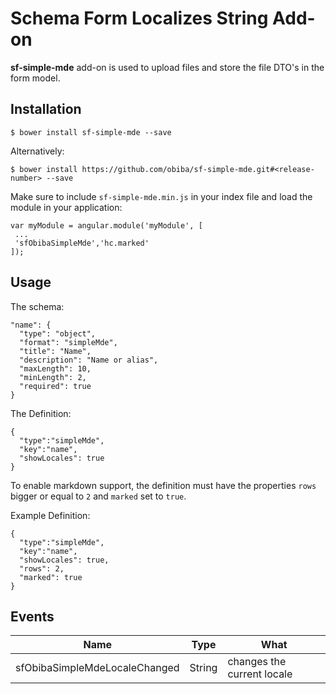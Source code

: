 Schema Form Localizes String Add-on
===================================
 
**sf-simple-mde** add-on is used to upload files and store the file DTO's in the form model.

Installation
------------

```
$ bower install sf-simple-mde --save
```

Alternatively:

```
$ bower install https://github.com/obiba/sf-simple-mde.git#<release-number> --save
```


Make sure to include `sf-simple-mde.min.js` in your index file and load the module in your application:

```
var myModule = angular.module('myModule', [
 ...
 'sfObibaSimpleMde','hc.marked'
]);
```

Usage
-----

The schema:

```
"name": {
  "type": "object",
  "format": "simpleMde",
  "title": "Name",
  "description": "Name or alias",
  "maxLength": 10,
  "minLength": 2,
  "required": true
}
```

The Definition:

```
{
  "type":"simpleMde",
  "key":"name",
  "showLocales": true
}
```

To enable markdown support, the definition must have the properties ``` rows ``` bigger or equal to  ``` 2 ``` and ``` marked ``` set to ``` true ```.

Example Definition:

```
{
  "type":"simpleMde",
  "key":"name",
  "showLocales": true,
  "rows": 2,
  "marked": true
}
```

Events
------


| Name          | Type          | What |
| ------------- |:-------------:| -----|
| sfObibaSimpleMdeLocaleChanged| String        | changes the current locale|
